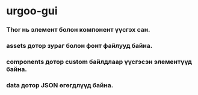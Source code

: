 # urgoo-gui

### Thor нь элемент болон компонент үүсгэх сан.
### assets дотор зураг болон фонт файлууд байна.
### components дотор custom байлдлаар үүсгэсэн элементүүд байна.
### data дотор JSON өгөгдлүүд байна.

